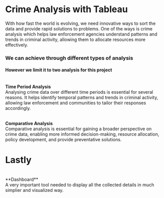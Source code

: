 # **Crime Analysis with Tableau**

With how fast the world is evolving, we need innovative ways to sort the data and provide rapid solutions to problems.
One of the ways is crime analysis which  helps law enforcement agencies understand patterns and trends in criminal activity, allowing them to allocate resources more effectively.

### We can achieve through different types of analysis
#### However we limit it to two analysis for this project

<br>**Time Period Analysis**</br>
Analysing crime data over different time periods is essential for several reasons. It helps identify temporal patterns and trends in criminal activity, allowing law enforcement and communities to tailor their responses accordingly.

<br>**Comparative Analysis**</br>
Comparative analysis is essential for gaining a broader perspective on crime data, enabling more informed decision-making, resource allocation, policy development, and provide preventative solutions.

<h1>Lastly</h1>
<br>**Dashboard**</br>
A very important tool needed to display all the collected details in much simplier and visualized way. 
